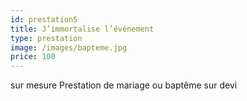 ```yaml
---
id: prestation5
title: J’immortalise l’événement
type: prestation
image: /images/bapteme.jpg
price: 100
---
```

sur mesure Prestation de mariage ou baptême sur devi



